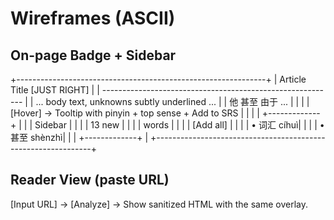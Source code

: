 # Wireframes (ASCII)

## On-page Badge + Sidebar
+--------------------------------------------------------------+
|  Article Title         [JUST RIGHT]                          |
|  ----------------------------------------------------------  |
|  ... body text, unknowns subtly underlined ...               |
|     他   甚至   由于   ...                                   |
|                                                              |
|  [Hover] → Tooltip with pinyin + top sense + Add to SRS      |
|                                                              |
|                                              +-------------+ |
|                                              | Sidebar     | |
|                                              | 13 new      | |
|                                              | words       | |
|                                              | [Add all]   | |
|                                              | • 词汇  cíhuì| |
|                                              | • 甚至 shènzhì| |
|                                              +-------------+ |
+--------------------------------------------------------------+

## Reader View (paste URL)
[Input URL] → [Analyze] → Show sanitized HTML with the same overlay.
